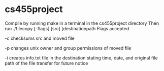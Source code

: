 # cs455project
Compile by running make in a terminal in the cs455project directory
Then run ./filecopy [-flags] [src] [destinationpath
Flags accepted

-c checksums src and moved file

-p changes unix owner and group permissions of moved file

-i creates info.txt file in the destination stating time, date, and original file path of the file transfer for future notice
